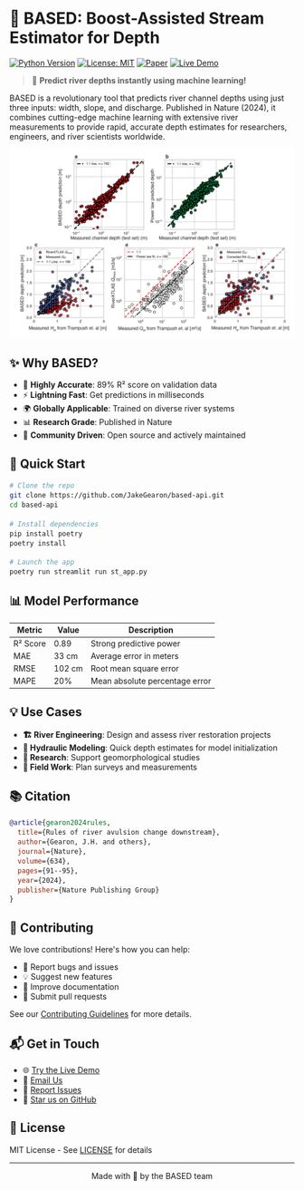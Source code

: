 # 🌊 BASED: Boost-Assisted Stream Estimator for Depth

[![Python Version](https://img.shields.io/badge/python-3.10%2B-blue.svg)](https://www.python.org/downloads/)
[![License: MIT](https://img.shields.io/badge/License-MIT-yellow.svg)](https://opensource.org/licenses/MIT)
[![Paper](https://img.shields.io/badge/Nature-Published-green)](https://www.nature.com/articles/s41586-024-07964-2)
[![Live Demo](https://img.shields.io/badge/demo-live-brightgreen)](https://based-estimator.streamlit.app/)

> 🚀 **Predict river depths instantly using machine learning!**

BASED is a revolutionary tool that predicts river channel depths using just three inputs: width, slope, and discharge. Published in Nature (2024), it combines cutting-edge machine learning with extensive river measurements to provide rapid, accurate depth estimates for researchers, engineers, and river scientists worldwide.

<p align="center">
  <img src="img/BASED_validation.png" alt="BASED Model Performance" width="600"/>
</p>

## ✨ Why BASED?

- 🎯 **Highly Accurate**: 89% R² score on validation data
- ⚡ **Lightning Fast**: Get predictions in milliseconds
- 🌍 **Globally Applicable**: Trained on diverse river systems
- 📊 **Research Grade**: Published in Nature
- 🤝 **Community Driven**: Open source and actively maintained

## 🚀 Quick Start

```bash
# Clone the repo
git clone https://github.com/JakeGearon/based-api.git
cd based-api

# Install dependencies
pip install poetry
poetry install

# Launch the app
poetry run streamlit run st_app.py
```

## 📊 Model Performance

| Metric | Value | Description |
|--------|--------|------------|
| R² Score | 0.89 | Strong predictive power |
| MAE | 33 cm | Average error in meters |
| RMSE | 102 cm | Root mean square error |
| MAPE | 20% | Mean absolute percentage error |

## 💡 Use Cases

- **🏗️ River Engineering**: Design and assess river restoration projects
- **🌊 Hydraulic Modeling**: Quick depth estimates for model initialization
- **🔬 Research**: Support geomorphological studies
- **📏 Field Work**: Plan surveys and measurements

## 📚 Citation

```bibtex
@article{gearon2024rules,
  title={Rules of river avulsion change downstream},
  author={Gearon, J.H. and others},
  journal={Nature},
  volume={634},
  pages={91--95},
  year={2024},
  publisher={Nature Publishing Group}
}
```

## 🤝 Contributing

We love contributions! Here's how you can help:

- 🐛 Report bugs and issues
- 💡 Suggest new features
- 📝 Improve documentation
- 🔧 Submit pull requests

See our [Contributing Guidelines](CONTRIBUTING.md) for more details.

## 📬 Get in Touch

- 🌐 [Try the Live Demo](https://based-estimator.streamlit.app/)
- 📧 [Email Us](mailto:jake.gearon@gmail.com)
- 🐛 [Report Issues](https://github.com/JakeGearon/based-api/issues)
- 🌟 [Star us on GitHub](https://github.com/JakeGearon/based-api)

## 📄 License

MIT License - See [LICENSE](LICENSE) for details

---

<p align="center">
  Made with 💙 by the BASED team
</p>

